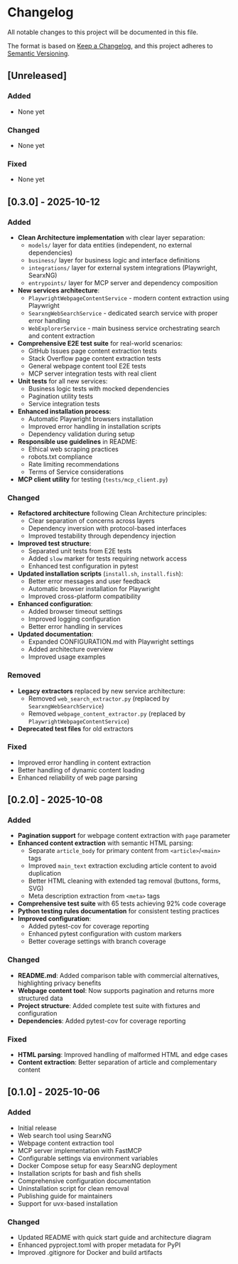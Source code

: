 # Changelog

All notable changes to this project will be documented in this file.

The format is based on [Keep a Changelog](https://keepachangelog.com/en/1.0.0/),
and this project adheres to [Semantic Versioning](https://semver.org/spec/v2.0.0.html).

## [Unreleased]

### Added
- None yet

### Changed
- None yet

### Fixed
- None yet

## [0.3.0] - 2025-10-12

### Added
- **Clean Architecture implementation** with clear layer separation:
  - `models/` layer for data entities (independent, no external dependencies)
  - `business/` layer for business logic and interface definitions
  - `integrations/` layer for external system integrations (Playwright, SearxNG)
  - `entrypoints/` layer for MCP server and dependency composition
- **New services architecture**:
  - `PlaywrightWebpageContentService` - modern content extraction using Playwright
  - `SearxngWebSearchService` - dedicated search service with proper error handling
  - `WebExplorerService` - main business service orchestrating search and content extraction
- **Comprehensive E2E test suite** for real-world scenarios:
  - GitHub Issues page content extraction tests
  - Stack Overflow page content extraction tests
  - General webpage content tool E2E tests
  - MCP server integration tests with real client
- **Unit tests** for all new services:
  - Business logic tests with mocked dependencies
  - Pagination utility tests
  - Service integration tests
- **Enhanced installation process**:
  - Automatic Playwright browsers installation
  - Improved error handling in installation scripts
  - Dependency validation during setup
- **Responsible use guidelines** in README:
  - Ethical web scraping practices
  - robots.txt compliance
  - Rate limiting recommendations
  - Terms of Service considerations
- **MCP client utility** for testing (`tests/mcp_client.py`)

### Changed
- **Refactored architecture** following Clean Architecture principles:
  - Clear separation of concerns across layers
  - Dependency inversion with protocol-based interfaces
  - Improved testability through dependency injection
- **Improved test structure**:
  - Separated unit tests from E2E tests
  - Added `slow` marker for tests requiring network access
  - Enhanced test configuration in pytest
- **Updated installation scripts** (`install.sh`, `install.fish`):
  - Better error messages and user feedback
  - Automatic browser installation for Playwright
  - Improved cross-platform compatibility
- **Enhanced configuration**:
  - Added browser timeout settings
  - Improved logging configuration
  - Better error handling in services
- **Updated documentation**:
  - Expanded CONFIGURATION.md with Playwright settings
  - Added architecture overview
  - Improved usage examples

### Removed
- **Legacy extractors** replaced by new service architecture:
  - Removed `web_search_extractor.py` (replaced by `SearxngWebSearchService`)
  - Removed `webpage_content_extractor.py` (replaced by `PlaywrightWebpageContentService`)
- **Deprecated test files** for old extractors

### Fixed
- Improved error handling in content extraction
- Better handling of dynamic content loading
- Enhanced reliability of web page parsing

## [0.2.0] - 2025-10-08

### Added
- **Pagination support** for webpage content extraction with `page` parameter
- **Enhanced content extraction** with semantic HTML parsing:
  - Separate `article_body` for primary content from `<article>`/`<main>` tags
  - Improved `main_text` extraction excluding article content to avoid duplication
  - Better HTML cleaning with extended tag removal (buttons, forms, SVG)
  - Meta description extraction from `<meta>` tags
- **Comprehensive test suite** with 65 tests achieving 92% code coverage
- **Python testing rules documentation** for consistent testing practices
- **Improved configuration**:
  - Added pytest-cov for coverage reporting
  - Enhanced pytest configuration with custom markers
  - Better coverage settings with branch coverage

### Changed
- **README.md**: Added comparison table with commercial alternatives, highlighting privacy benefits
- **Webpage content tool**: Now supports pagination and returns more structured data
- **Project structure**: Added complete test suite with fixtures and configuration
- **Dependencies**: Added pytest-cov for coverage reporting

### Fixed
- **HTML parsing**: Improved handling of malformed HTML and edge cases
- **Content extraction**: Better separation of article and complementary content

## [0.1.0] - 2025-10-06

### Added
- Initial release
- Web search tool using SearxNG
- Webpage content extraction tool
- MCP server implementation with FastMCP
- Configurable settings via environment variables
- Docker Compose setup for easy SearxNG deployment
- Installation scripts for bash and fish shells
- Comprehensive configuration documentation
- Uninstallation script for clean removal
- Publishing guide for maintainers
- Support for uvx-based installation

### Changed
- Updated README with quick start guide and architecture diagram
- Enhanced pyproject.toml with proper metadata for PyPI
- Improved .gitignore for Docker and build artifacts
